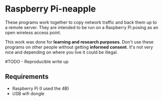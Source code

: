# Raspberry Pi-neapple
These programs work together to copy network traffic and back them up to a remote server. They are intended to be run on a Raspberry Pi posing as an open wireless access point.

This work was done for **learning and research purposes**. Don't use these programs on other people without getting **informed consent**. It's not very nice and depending on where you live it could be illegal.

#TODO - Reproducible write up

## Requirements
- Raspberry Pi (I used the 4B)
- USB wifi dongle

